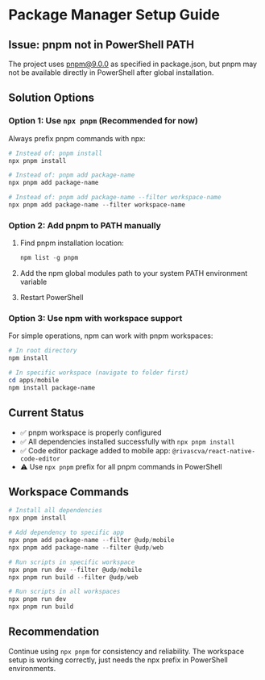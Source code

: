 # Package Manager Setup Guide

## Issue: pnpm not in PowerShell PATH

The project uses pnpm@9.0.0 as specified in package.json, but pnpm may not be
available directly in PowerShell after global installation.

## Solution Options

### Option 1: Use `npx pnpm` (Recommended for now)

Always prefix pnpm commands with npx:

```powershell
# Instead of: pnpm install
npx pnpm install

# Instead of: pnpm add package-name
npx pnpm add package-name

# Instead of: pnpm add package-name --filter workspace-name
npx pnpm add package-name --filter workspace-name
```

### Option 2: Add pnpm to PATH manually

1. Find pnpm installation location:

   ```powershell
   npm list -g pnpm
   ```

2. Add the npm global modules path to your system PATH environment variable
3. Restart PowerShell

### Option 3: Use npm with workspace support

For simple operations, npm can work with pnpm workspaces:

```powershell
# In root directory
npm install

# In specific workspace (navigate to folder first)
cd apps/mobile
npm install package-name
```

## Current Status

- ✅ pnpm workspace is properly configured
- ✅ All dependencies installed successfully with `npx pnpm install`
- ✅ Code editor package added to mobile app:
  `@rivascva/react-native-code-editor`
- ⚠️ Use `npx pnpm` prefix for all pnpm commands in PowerShell

## Workspace Commands

```powershell
# Install all dependencies
npx pnpm install

# Add dependency to specific app
npx pnpm add package-name --filter @udp/mobile
npx pnpm add package-name --filter @udp/web

# Run scripts in specific workspace
npx pnpm run dev --filter @udp/mobile
npx pnpm run build --filter @udp/web

# Run scripts in all workspaces
npx pnpm run dev
npx pnpm run build
```

## Recommendation

Continue using `npx pnpm` for consistency and reliability. The workspace setup
is working correctly, just needs the npx prefix in PowerShell environments.
